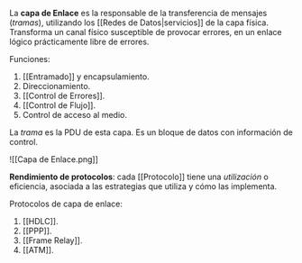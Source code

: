La **capa de Enlace** es la responsable de la transferencia de mensajes (*tramas*), utilizando los [[Redes de Datos|servicios]] de la capa física. Transforma un canal físico susceptible de provocar errores, en un enlace lógico prácticamente libre de errores.

Funciones:

1. [[Entramado]] y encapsulamiento.
2. Direccionamiento.
3. [[Control de Errores]].
4. [[Control de Flujo]].
5. Control de acceso al medio.

La *trama* es la PDU de esta capa. Es un bloque de datos con información de control.

![[Capa de Enlace.png]]

**Rendimiento de protocolos**: cada [[Protocolo]] tiene una *utilización* o eficiencia, asociada a las estrategias que utiliza y cómo las implementa.

Protocolos de capa de enlace:

1. [[HDLC]].
2. [[PPP]].
3. [[Frame Relay]].
4. [[ATM]].
